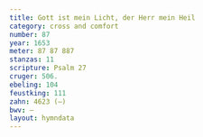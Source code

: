 ```yaml
---
title: Gott ist mein Licht, der Herr mein Heil
category: cross and comfort
number: 87
year: 1653
meter: 87 87 887
stanzas: 11
scripture: Psalm 27
cruger: 506.
ebeling: 104
feustking: 111 
zahn: 4623 (—)
bwv: —
layout: hymndata
---
```

<br>

